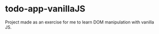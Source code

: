# todo-app-vanillaJS
 Project made as an exercise for me to learn DOM manipulation with vanilla JS.
